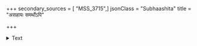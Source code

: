 +++
secondary_sources = [ "MSS_3715",]
jsonClass = "Subhaashita"
title = "असहायः समर्थोऽपि"

+++

<details><summary>Text</summary>

असहायः समर्थोऽपि तेजस्वी किं करिष्यति।  
रामः सुग्रीवसाहाय्यात् लङ्कां निर्दग्धवान् पुरा॥
</details>
